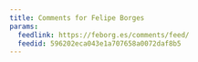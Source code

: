 ```yaml
---
title: Comments for Felipe Borges
params:
  feedlink: https://feborg.es/comments/feed/
  feedid: 596202eca043e1a707658a0072daf8b5
---
```

